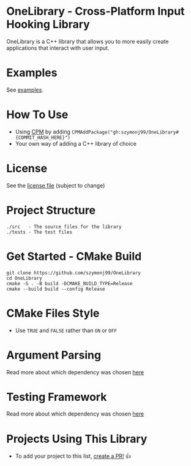 # OneLibrary - Cross-Platform Input Hooking Library
OneLibrary is a C++ library that allows you to more easily create applications that interact with user input.

# Examples
See [examples](examples).

# How To Use
- Using [CPM](https://github.com/cpm-cmake/CPM.cmake) by adding `CPMAddPackage("gh:szymonj99/OneLibrary#{COMMIT_HASH_HERE}")`
- Your own way of adding a C++ library of choice

# License
See the [license file](LICENSE) (subject to change)

# Project Structure
```
./src   - The source files for the library
./tests - The test files
```

# Get Started - CMake Build
```shell
git clone https://github.com/szymonj99/OneLibrary
cd OneLibrary
cmake -S . -B build -DCMAKE_BUILD_TYPE=Release
cmake --build build --config Release
```

# CMake Files Style
- Use `TRUE` and `FALSE` rather than `ON` or `OFF`

# Argument Parsing
Read more about which dependency was chosen [here](docs/arg_parsing.md)

# Testing Framework
Read more about which dependency was chosen [here](docs/testing_frameworks.md)

# Projects Using This Library
- To add your project to this list, [create a PR!](https://github.com/szymonj99/OneLibrary/compare) 👍
